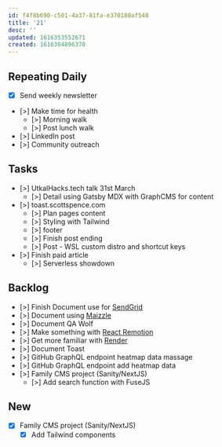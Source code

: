 ```yaml
---
id: f4f8b690-c501-4a37-81fa-e370180af548
title: '21'
desc: ''
updated: 1616353552671
created: 1616304896370
---
```


## Repeating Daily

- [x] Send weekly newsletter
- [>] Make time for health
  - [>] Morning walk
  - [>] Post lunch walk
- [>] LinkedIn post
- [>] Community outreach

## Tasks

- [>] UtkalHacks.tech talk 31st March
  - [>] Detail using Gatsby MDX with GraphCMS for content
- [>] toast.scottspence.com
  - [>] Plan pages content
  - [>] Styling with Tailwind
  - [>] footer
  - [>] Finish post ending
  - [>] Post - WSL custom distro and shortcut keys
- [>] Finish paid article
  - [>] Serverless showdown

## Backlog

- [>] Finish Document use for [SendGrid]
- [>] Document using [Maizzle]
- [>] Document QA Wolf
- [>] Make something with [React Remotion]
- [>] Get more familiar with [Render]
- [>] Document Toast
- [>] GitHub GraphQL endpoint heatmap data massage
- [>] GitHub GraphQL endpoint add heatmap data
- [>] Family CMS project (Sanity/NextJS)
  - [>] Add search function with FuseJS

## New

- [x] Family CMS project (Sanity/NextJS)
  - [x] Add Tailwind components

<!-- Links -->

[react remotion]:
  https://twitter.com/JNYBGR/status/1358824089960542208
[maizzle]: https://maizzle.com/
[sendgrid]: https://app.sendgrid.com
[render]: https://render.com/

